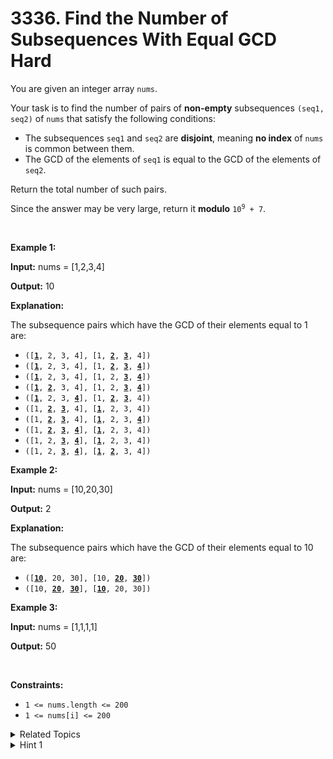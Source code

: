 
# 3336. Find the Number of Subsequences With Equal GCD<br> Hard

<p>You are given an integer array <code>nums</code>.</p>

<p>Your task is to find the number of pairs of <strong>non-empty</strong> <span data-keyword="subsequence-array">subsequences</span> <code>(seq1, seq2)</code> of <code>nums</code> that satisfy the following conditions:</p>

<ul>
	<li>The subsequences <code>seq1</code> and <code>seq2</code> are <strong>disjoint</strong>, meaning <strong>no index</strong> of <code>nums</code> is common between them.</li>
	<li>The <span data-keyword="gcd-function">GCD</span> of the elements of <code>seq1</code> is equal to the GCD of the elements of <code>seq2</code>.</li>
</ul>

<p>Return the total number of such pairs.</p>

<p>Since the answer may be very large, return it <strong>modulo</strong> <code>10<sup>9</sup> + 7</code>.</p>

<p>&nbsp;</p>
<p><strong class="example">Example 1:</strong></p>

<div class="example-block">
<p><strong>Input:</strong> <span class="example-io">nums = [1,2,3,4]</span></p>

<p><strong>Output:</strong> <span class="example-io">10</span></p>

<p><strong>Explanation:</strong></p>

<p>The subsequence pairs which have the GCD of their elements equal to 1 are:</p>

<ul>
	<li><code>([<strong><u>1</u></strong>, 2, 3, 4], [1, <strong><u>2</u></strong>, <strong><u>3</u></strong>, 4])</code></li>
	<li><code>([<strong><u>1</u></strong>, 2, 3, 4], [1, <strong><u>2</u></strong>, <strong><u>3</u></strong>, <strong><u>4</u></strong>])</code></li>
	<li><code>([<strong><u>1</u></strong>, 2, 3, 4], [1, 2, <strong><u>3</u></strong>, <strong><u>4</u></strong>])</code></li>
	<li><code>([<strong><u>1</u></strong>, <strong><u>2</u></strong>, 3, 4], [1, 2, <strong><u>3</u></strong>, <strong><u>4</u></strong>])</code></li>
	<li><code>([<strong><u>1</u></strong>, 2, 3, <strong><u>4</u></strong>], [1, <strong><u>2</u></strong>, <strong><u>3</u></strong>, 4])</code></li>
	<li><code>([1, <strong><u>2</u></strong>, <strong><u>3</u></strong>, 4], [<strong><u>1</u></strong>, 2, 3, 4])</code></li>
	<li><code>([1, <strong><u>2</u></strong>, <strong><u>3</u></strong>, 4], [<strong><u>1</u></strong>, 2, 3, <strong><u>4</u></strong>])</code></li>
	<li><code>([1, <strong><u>2</u></strong>, <strong><u>3</u></strong>, <strong><u>4</u></strong>], [<strong><u>1</u></strong>, 2, 3, 4])</code></li>
	<li><code>([1, 2, <strong><u>3</u></strong>, <strong><u>4</u></strong>], [<strong><u>1</u></strong>, 2, 3, 4])</code></li>
	<li><code>([1, 2, <strong><u>3</u></strong>, <strong><u>4</u></strong>], [<strong><u>1</u></strong>, <strong><u>2</u></strong>, 3, 4])</code></li>
</ul>
</div>

<p><strong class="example">Example 2:</strong></p>

<div class="example-block">
<p><strong>Input:</strong> <span class="example-io">nums = [10,20,30]</span></p>

<p><strong>Output:</strong> <span class="example-io">2</span></p>

<p><strong>Explanation:</strong></p>

<p>The subsequence pairs which have the GCD of their elements equal to 10 are:</p>

<ul>
	<li><code>([<strong><u>10</u></strong>, 20, 30], [10, <strong><u>20</u></strong>, <strong><u>30</u></strong>])</code></li>
	<li><code>([10, <strong><u>20</u></strong>, <strong><u>30</u></strong>], [<strong><u>10</u></strong>, 20, 30])</code></li>
</ul>
</div>

<p><strong class="example">Example 3:</strong></p>

<div class="example-block">
<p><strong>Input:</strong> <span class="example-io">nums = [1,1,1,1]</span></p>

<p><strong>Output:</strong> <span class="example-io">50</span></p>
</div>

<p>&nbsp;</p>
<p><strong>Constraints:</strong></p>

<ul>
	<li><code>1 &lt;= nums.length &lt;= 200</code></li>
	<li><code>1 &lt;= nums[i] &lt;= 200</code></li>
</ul>


<details>

<summary> Related Topics </summary>

-	`Array`
-	`Math`
-	`Dynamic Programming`
-	`Number Theory`

</details>


<details>
<summary> Hint 1 </summary>
Use dynamic programming to store number of subsequences up till index <code>i</code> with GCD <code>g1</code> and <code>g2</code>.
</details>